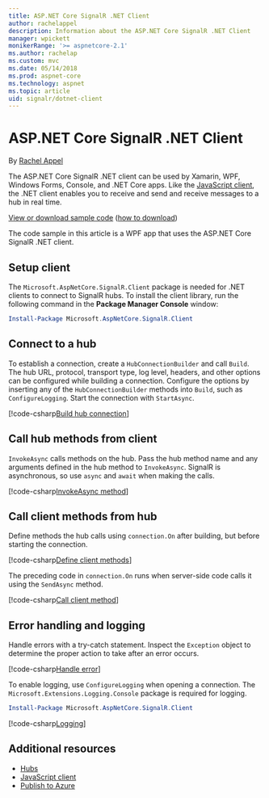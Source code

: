 ```yaml
---
title: ASP.NET Core SignalR .NET Client
author: rachelappel
description: Information about the ASP.NET Core SignalR .NET Client 
manager: wpickett
monikerRange: '>= aspnetcore-2.1'
ms.author: rachelap
ms.custom: mvc
ms.date: 05/14/2018
ms.prod: aspnet-core
ms.technology: aspnet
ms.topic: article
uid: signalr/dotnet-client
---
```


# ASP.NET Core SignalR .NET Client

By [Rachel Appel](http://twitter.com/rachelappel)

The ASP.NET Core SignalR .NET client can be used by Xamarin, WPF, Windows Forms, Console, and .NET Core apps. Like the [JavaScript client](xref:signalr/javascript-client), the .NET client enables you to receive and send and receive messages to a hub in real time.

[View or download sample code](https://github.com/aspnet/Docs/tree/live/aspnetcore/signalr/dotnet-client/sample) ([how to download](xref:tutorials/index#how-to-download-a-sample))

The code sample in this article is a WPF app that uses the ASP.NET Core SignalR .NET client.

## Setup client

The `Microsoft.AspNetCore.SignalR.Client` package is needed for .NET clients to connect to SignalR hubs. To install the client library, run the following command in the **Package Manager Console** window:

```powershell
Install-Package Microsoft.AspNetCore.SignalR.Client
```

## Connect to a hub

To establish a connection, create a `HubConnectionBuilder` and call `Build`. The hub URL, protocol, transport type, log level, headers, and other options can be configured while building a connection. Configure the options by inserting any of the `HubConnectionBuilder` methods into `Build`, such as `ConfigureLogging`. Start the connection with `StartAsync`.

[!code-csharp[Build hub connection](dotnet-client/sample/signalrchatclient/MainWindow.xaml.cs?highlight=15-18,34)]

## Call hub methods from client

`InvokeAsync` calls methods on the hub. Pass the hub method name and any arguments defined in the hub method to `InvokeAsync`. SignalR is asynchronous, so use `async` and `await` when making the calls.

[!code-csharp[InvokeAsync method](dotnet-client/sample/signalrchatclient/MainWindow.xaml.cs?range=49-50)]

## Call client methods from hub

Define methods the hub calls using `connection.On` after building, but before starting the connection.

[!code-csharp[Define client methods](dotnet-client/sample/signalrchatclient/MainWindow.xaml.cs?range=23-30)]

The preceding code in `connection.On` runs when server-side code calls it using the `SendAsync` method.

[!code-csharp[Call client method](dotnet-client/sample/signalrchat/hubs/chathub.cs?range=8-11)]

## Error handling and logging

Handle errors with a try-catch statement. Inspect the `Exception` object to determine the proper action to take after an error occurs.

[!code-csharp[Handle error](dotnet-client/sample/signalrchatclient/MainWindow.xaml.cs?range=47-55)]

To enable logging, use `ConfigureLogging` when opening a connection. The `Microsoft.Extensions.Logging.Console` package is required for logging.

```powershell
Install-Package Microsoft.AspNetCore.SignalR.Client
```

[!code-csharp[Logging](dotnet-client/sample/signalrchatclient/MainWindow.xaml.cs?range=15-18)]

## Additional resources

* [Hubs](xref:signalr/hubs)
* [JavaScript client](xref:signalr/javascript-client)
* [Publish to Azure](xref:signalr/publish-to-azure-web-app)